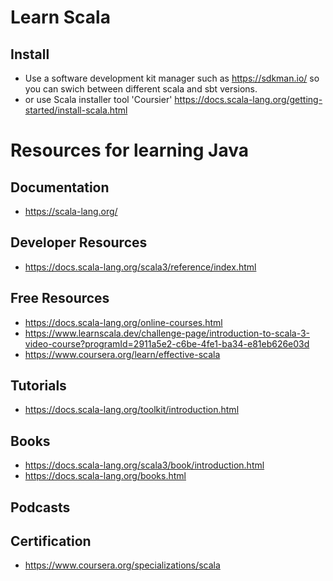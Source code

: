 # Learn Scala

## Install
- Use a software development kit manager such as https://sdkman.io/
so you can swich between different scala and sbt versions.
- or use Scala installer tool 'Coursier' https://docs.scala-lang.org/getting-started/install-scala.html

# Resources for learning Java
## Documentation
- https://scala-lang.org/

## Developer Resources
- https://docs.scala-lang.org/scala3/reference/index.html

## Free Resources
- https://docs.scala-lang.org/online-courses.html
- https://www.learnscala.dev/challenge-page/introduction-to-scala-3-video-course?programId=2911a5e2-c6be-4fe1-ba34-e81eb626e03d
- https://www.coursera.org/learn/effective-scala

## Tutorials
- https://docs.scala-lang.org/toolkit/introduction.html

## Books
- https://docs.scala-lang.org/scala3/book/introduction.html
- https://docs.scala-lang.org/books.html


## Podcasts

## Certification
- https://www.coursera.org/specializations/scala


